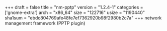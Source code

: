 +++
draft = false
title = "nm-pptp"
version = "1.2.4-1"
categories = ['gnome-extra']
arch = "x86_64"
size = "122716"
usize = "1190440"
sha1sum = "ebdc804769afe48fe7ef7362920b98f2980b2c7a"
+++
network management framework (PPTP plugin)